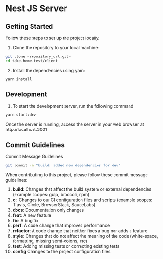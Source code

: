 # Nest JS Server

## Getting Started

Follow these steps to set up the project locally:

1. Clone the repository to your local machine:

```bash
git clone <repository_url.git>
cd take-home-test/client
```

2. Install the dependencies using yarn:

```bash
yarn install
```

## Development

1. To start the development server, run the following command

```bash
yarn start:dev
```

Once the server is running, access the server in your web browser at http://localhost:3001

## Commit Guidelines

Commit Message Guidelines

```bash
git commit -m "build: added new dependencies for dev"
```

When contributing to this project, please follow these commit message guidelines:

1. **build**: Changes that affect the build system or external dependencies (example scopes: gulp, broccoli, npm)
2. **ci**: Changes to our CI configuration files and scripts (example scopes: Travis, Circle, BrowserStack, SauceLabs)
3. **docs**: Documentation only changes
4. **feat**: A new feature
5. **fix**: A bug fix
6. **perf**: A code change that improves performance
7. **refactor**: A code change that neither fixes a bug nor adds a feature
8. **style**: Changes that do not affect the meaning of the code (white-space, formatting, missing semi-colons, etc)
9. **test**: Adding missing tests or correcting existing tests
10. **config** Changes to the project configuration files
